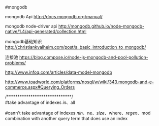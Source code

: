 #mongodb

mongodb Api  http://docs.mongodb.org/manual/

mongodb node-driver api http://mongodb.github.io/node-mongodb-native/1.4/api-generated/collection.html

mongodb基础知识  http://christiankvalheim.com/post/a_basic_introduction_to_mongodb/

连接池  https://blog.compose.io/node-js-mongodb-and-pool-pollution-problems/

http://www.infoq.com/articles/data-model-mongodb

http://www.toadworld.com/platforms/nosql/w/wiki/343.mongodb-and-e-commerce.aspx#Querying_Orders


/******************************/<br/>
#take advantage of indexes
$in、$all

#cann't take advantage of indexes
$nin、$ne、$size、$where、$regex、$mod<br/>
combination with another query term that does use an index




